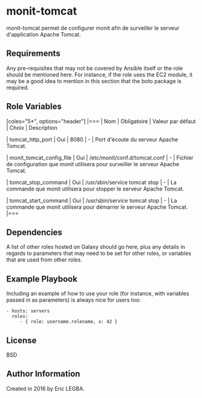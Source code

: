 monit-tomcat
=========

monit-tomcat permet de configurer monit afin de surveiller le serveur d'application Apache Tomcat.

Requirements
------------

Any pre-requisites that may not be covered by Ansible itself or the role should be mentioned here. For instance, if the role uses the EC2 module, it may be a good idea to mention in this section that the boto package is required.

Role Variables
--------------

[coles="5*", options="header"]
|===
| Nom | Obligatoire | Valeur par défaut | Choix | Description

| tomcat_http_port
| Oui
| 8080
| -
| Port d'écoute du serveur Apache Tomcat.

| monit_tomcat_config_file
| Oui
| /etc/monit/conf.d/tomcat.conf
| -
| Fichier de configuration que monit utilisera pour surveiller le serveur Apache Tomcat.

| tomcat_stop_command
| Oui
| /usr/sbin/service tomcat stop
| -
| La commande que monit utilisera pour stopper le serveur Apache Tomcat.

| tomcat_start_command
| Oui
| /usr/sbin/service tomcat stop
| -
| La commande que monit utilisera pour démarrer le serveur Apache Tomcat.
|===

Dependencies
------------

A list of other roles hosted on Galaxy should go here, plus any details in regards to parameters that may need to be set for other roles, or variables that are used from other roles.

Example Playbook
----------------

Including an example of how to use your role (for instance, with variables passed in as parameters) is always nice for users too:

    - hosts: servers
      roles:
         - { role: username.rolename, x: 42 }

License
-------

BSD

Author Information
------------------

Created in 2016 by Eric LEGBA.
